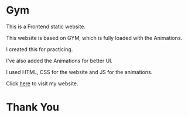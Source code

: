# Gym

This is a Frontend static website.

This website is based on GYM, which is fully loaded with the Animations.

I created this for practicing.

I've also added the Animations for better UI.

I used HTML, CSS for the website and JS for the animations.

Click [here](https://akashsahu1998.github.io/Gym/) to visit my website.

# Thank You
